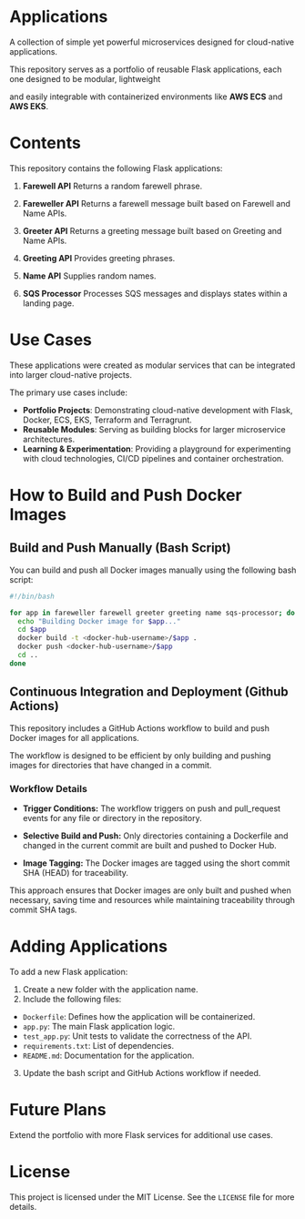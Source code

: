 # Applications

A collection of simple yet powerful microservices designed for cloud-native applications.

This repository serves as a portfolio of reusable Flask applications, each one designed to be modular, lightweight

and easily integrable with containerized environments like **AWS ECS** and **AWS EKS**.

# Contents

This repository contains the following Flask applications:

1. **Farewell API**
   Returns a random farewell phrase.

2. **Fareweller API**
   Returns a farewell message built based on Farewell and Name APIs.

3. **Greeter API**
   Returns a greeting message built based on Greeting and Name APIs.

4. **Greeting API**
   Provides greeting phrases.

5. **Name API**
   Supplies random names.

6. **SQS Processor**
   Processes SQS messages and displays states within a landing page.

# Use Cases

These applications were created as modular services that can be integrated into larger cloud-native projects.

The primary use cases include:

- **Portfolio Projects**: Demonstrating cloud-native development with Flask, Docker, ECS, EKS, Terraform and Terragrunt.
- **Reusable Modules**: Serving as building blocks for larger microservice architectures.
- **Learning & Experimentation**: Providing a playground for experimenting with cloud technologies, CI/CD pipelines and container orchestration.

# How to Build and Push Docker Images

## Build and Push Manually (Bash Script)

You can build and push all Docker images manually using the following bash script:

```bash
#!/bin/bash

for app in fareweller farewell greeter greeting name sqs-processor; do
  echo "Building Docker image for $app..."
  cd $app
  docker build -t <docker-hub-username>/$app .
  docker push <docker-hub-username>/$app
  cd ..
done
```

## Continuous Integration and Deployment (Github Actions)

This repository includes a GitHub Actions workflow to build and push Docker images for all applications.

The workflow is designed to be efficient by only building and pushing images for directories that have changed in a commit.

### Workflow Details

- **Trigger Conditions:** The workflow triggers on push and pull_request events for any file or directory in the repository.

- **Selective Build and Push:** Only directories containing a Dockerfile and changed in the current commit are built and pushed to Docker Hub.

- **Image Tagging:** The Docker images are tagged using the short commit SHA (HEAD) for traceability.

This approach ensures that Docker images are only built and pushed when necessary, saving time and resources while maintaining traceability through commit SHA tags.

# Adding Applications

To add a new Flask application:

1. Create a new folder with the application name.
2. Include the following files:

- `Dockerfile`: Defines how the application will be containerized.
- `app.py`: The main Flask application logic.
- `test_app.py`: Unit tests to validate the correctness of the API.
- `requirements.txt`: List of dependencies.
- `README.md`: Documentation for the application.

3. Update the bash script and GitHub Actions workflow if needed.

# Future Plans

Extend the portfolio with more Flask services for additional use cases.

# License

This project is licensed under the MIT License. See the `LICENSE` file for more details.
